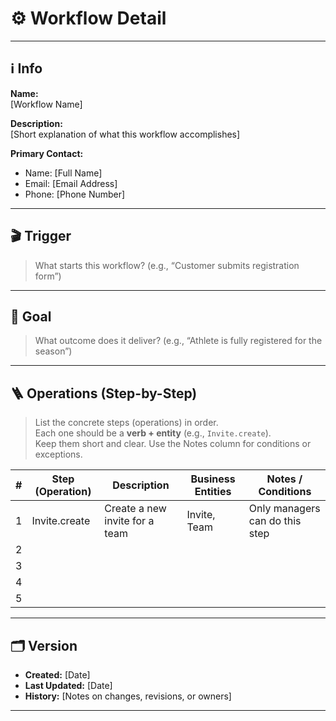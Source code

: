 # ⚙️ Workflow Detail

---

## ℹ️ Info
**Name:**  
[Workflow Name]

**Description:**  
[Short explanation of what this workflow accomplishes]

**Primary Contact:**  
- Name: [Full Name]  
- Email: [Email Address]  
- Phone: [Phone Number]  

---

## 🎬 Trigger
> What starts this workflow? (e.g., “Customer submits registration form”)  

---

## 🎯 Goal
> What outcome does it deliver? (e.g., “Athlete is fully registered for the season”)  

---

## 🪜 Operations (Step-by-Step)

> List the concrete steps (operations) in order.  
> Each one should be a **verb + entity** (e.g., `Invite.create`).  
> Keep them short and clear. Use the Notes column for conditions or exceptions.

| # | Step (Operation)       | Description                         | Business Entities | Notes / Conditions            |
|---|------------------------|-------------------------------------|-------------------|--------------------------------|
| 1 | Invite.create          | Create a new invite for a team      | Invite, Team      | Only managers can do this step |
| 2 |                        |                                     |                   |                                |
| 3 |                        |                                     |                   |                                |
| 4 |                        |                                     |                   |                                |
| 5 |                        |                                     |                   |                                |

---

## 🗂️ Version
- **Created:** [Date]  
- **Last Updated:** [Date]  
- **History:** [Notes on changes, revisions, or owners]  

---
